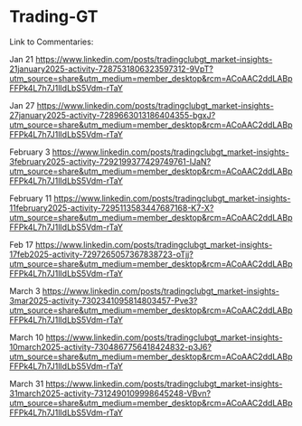 # Trading-GT


Link to Commentaries: 

Jan 21
https://www.linkedin.com/posts/tradingclubgt_market-insights-21january2025-activity-7287531806323597312-9VpT?utm_source=share&utm_medium=member_desktop&rcm=ACoAAC2ddLABpFFPk4L7h7J1lIdLbS5Vdm-rTaY

Jan 27
https://www.linkedin.com/posts/tradingclubgt_market-insights-27january2025-activity-7289663013186404355-bgxJ?utm_source=share&utm_medium=member_desktop&rcm=ACoAAC2ddLABpFFPk4L7h7J1lIdLbS5Vdm-rTaY

February 3
https://www.linkedin.com/posts/tradingclubgt_market-insights-3february2025-activity-7292199377429749761-IJaN?utm_source=share&utm_medium=member_desktop&rcm=ACoAAC2ddLABpFFPk4L7h7J1lIdLbS5Vdm-rTaY

February 11
https://www.linkedin.com/posts/tradingclubgt_market-insights-11february2025-activity-7295113583447687168-K7-X?utm_source=share&utm_medium=member_desktop&rcm=ACoAAC2ddLABpFFPk4L7h7J1lIdLbS5Vdm-rTaY

Feb 17
https://www.linkedin.com/posts/tradingclubgt_market-insights-17feb2025-activity-7297265057367838723-oTjj?utm_source=share&utm_medium=member_desktop&rcm=ACoAAC2ddLABpFFPk4L7h7J1lIdLbS5Vdm-rTaY

March 3
https://www.linkedin.com/posts/tradingclubgt_market-insights-3mar2025-activity-7302341095814803457-Pve3?utm_source=share&utm_medium=member_desktop&rcm=ACoAAC2ddLABpFFPk4L7h7J1lIdLbS5Vdm-rTaY

March 10
https://www.linkedin.com/posts/tradingclubgt_market-insights-10march2025-activity-7304867756418424832-p3J6?utm_source=share&utm_medium=member_desktop&rcm=ACoAAC2ddLABpFFPk4L7h7J1lIdLbS5Vdm-rTaY

March 31
https://www.linkedin.com/posts/tradingclubgt_market-insights-31march2025-activity-7312490109998645248-VBvn?utm_source=share&utm_medium=member_desktop&rcm=ACoAAC2ddLABpFFPk4L7h7J1lIdLbS5Vdm-rTaY
